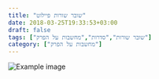 ```yaml
---
title: "שובר שורות פיילוט"
date: 2018-03-25T19:33:53+03:00
draft: false
tags: ["שובר שורות","סדרות","מחשבות על הפרק"]
category: ["מחשבות על הפרק"]
---
```


![Example image](//localhost:1313/images/breaking.jpg)
